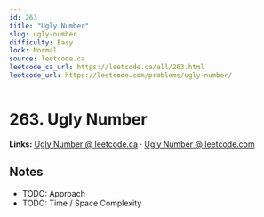 ```yaml
--- 
id: 263
title: "Ugly Number"
slug: ugly-number
difficulty: Easy
lock: Normal
source: leetcode.ca
leetcode_ca_url: https://leetcode.ca/all/263.html
leetcode_url: https://leetcode.com/problems/ugly-number/
---
```


# 263. Ugly Number

**Links:** [Ugly Number @ leetcode.ca](https://leetcode.ca/all/263.html) · [Ugly Number @ leetcode.com](https://leetcode.com/problems/ugly-number/)

## Notes
- TODO: Approach
- TODO: Time / Space Complexity

